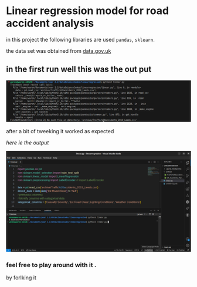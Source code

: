 #  Linear regression model for road accident  analysis

in this project the following  libraries are used `pandas`, `sklearn`.

the data set was obtained from [data.gov.uk]('https://www.data.gov.uk/dataset/6efe5505-941f-45bf-b576-4c1e09b579a1/road-traffic-accidents/datafile/c885f604-ee28-418d-a988-160cde514756/preview')

## in the first run well this was the out put

![path error](https://github.com/William-nyarash/dataScience/blob/main/src%20/images/path%20error.png)

after  a bit of tweeking  it worked as expected

*here ie the output*

![succesful output](https://github.com/William-nyarash/dataScience/blob/main/src%20/images/run.png)

### feel free to play around with it .

by forlking it 
